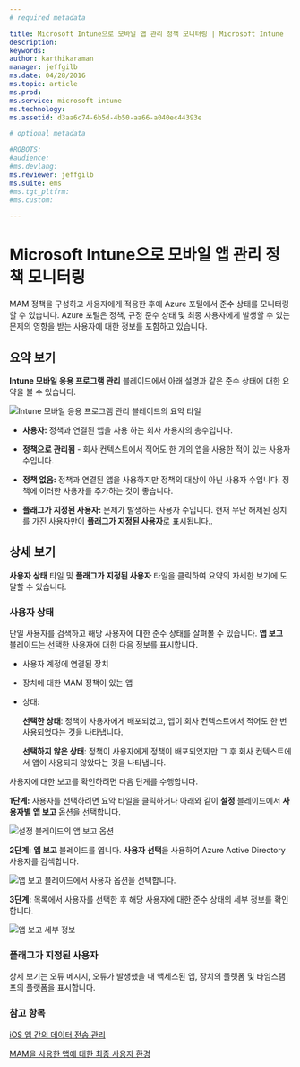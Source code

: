 ```yaml
---
# required metadata

title: Microsoft Intune으로 모바일 앱 관리 정책 모니터링 | Microsoft Intune
description:
keywords:
author: karthikaraman
manager: jeffgilb
ms.date: 04/28/2016
ms.topic: article
ms.prod:
ms.service: microsoft-intune
ms.technology:
ms.assetid: d3aa6c74-6b5d-4b50-aa66-a040ec44393e

# optional metadata

#ROBOTS:
#audience:
#ms.devlang:
ms.reviewer: jeffgilb
ms.suite: ems
#ms.tgt_pltfrm:
#ms.custom:

---
```


# Microsoft Intune으로 모바일 앱 관리 정책 모니터링
MAM 정책을 구성하고 사용자에게 적용한 후에 Azure 포털에서 준수 상태를 모니터링할 수 있습니다. Azure 포털은 정책, 규정 준수 상태 및 최종 사용자에게 발생할 수 있는 문제의 영향을 받는 사용자에 대한 정보를 포함하고 있습니다.
## 요약 보기
**Intune 모바일 응용 프로그램 관리** 블레이드에서 아래 설명과 같은 준수 상태에 대한 요약을 볼 수 있습니다.


![Intune 모바일 응용 프로그램 관리 블레이드의 요약 타일](../media/mam-azure-portal-user-status-summary.png)

-   **사용자:** 정책과 연결된 앱을 사용 하는 회사 사용자의 총수입니다.

-   **정책으로 관리됨** - 회사 컨텍스트에서 적어도 한 개의 앱을 사용한 적이 있는 사용자 수입니다.

-   **정책 없음:** 정책과 연결된 앱을 사용하지만 정책의 대상이 아닌 사용자 수입니다.  정책에 이러한 사용자를 추가하는 것이 좋습니다.

- **플래그가 지정된 사용자:** 문제가 발생하는 사용자 수입니다. 현재 무단 해제된 장치를 가진 사용자만이 **플래그가 지정된 사용자**로 표시됩니다..


## 상세 보기
**사용자 상태** 타일 및 **플래그가 지정된 사용자** 타일을 클릭하여 요약의 자세한 보기에 도달할 수 있습니다.

### 사용자 상태
단일 사용자를 검색하고 해당 사용자에 대한 준수 상태를 살펴볼 수 있습니다. **앱 보고** 블레이드는 선택한 사용자에 대한 다음 정보를 표시합니다.
- 사용자 계정에 연결된 장치
- 장치에 대한 MAM 정책이 있는 앱
- 상태:

  **선택한 상태**: 정책이 사용자에게 배포되었고, 앱이 회사 컨텍스트에서 적어도 한 번 사용되었다는 것을 나타냅니다.

  **선택하지 않은 상태**: 정책이 사용자에게 정책이 배포되었지만 그 후 회사 컨텍스트에서 앱이 사용되지 않았다는 것을 나타냅니다.

사용자에 대한 보고를 확인하려면 다음 단계를 수행합니다.

**1단계:** 사용자를 선택하려면 요약 타일을 클릭하거나 아래와 같이 **설정** 블레이드에서 **사용자별 앱 보고** 옵션을 선택합니다.

![설정 블레이드의 앱 보고 옵션](../media/mam-azure-portal-app-reporting-by-user-settings-blade.png)

**2단계:** **앱 보고** 블레이드를 엽니다. **사용자 선택**을 사용하여 Azure Active Directory 사용자를 검색합니다.

![앱 보고 블레이드에서 사용자 옵션을 선택합니다.](../media/mam-azure-portal-app-reporting-select-user.png)

**3단계:** 목록에서 사용자를 선택한 후 해당 사용자에 대한 준수 상태의 세부 정보를 확인합니다.

![앱 보고 세부 정보](../media/mam-azure-portal-app-reporting-by-user.png)
### 플래그가 지정된 사용자
상세 보기는 오류 메시지, 오류가 발생했을 때 액세스된 앱, 장치의 플랫폼 및 타임스탬프의 플랫폼을 표시합니다.  

### 참고 항목
[iOS 앱 간의 데이터 전송 관리](manage-data-transfer-between-ios-apps-with-microsoft-intune.md)

[MAM을 사용한 앱에 대한 최종 사용자 환경](end-user-experience-for-mam-enabled-apps-with-microsoft-intune.md)


<!--HONumber=May16_HO1-->


